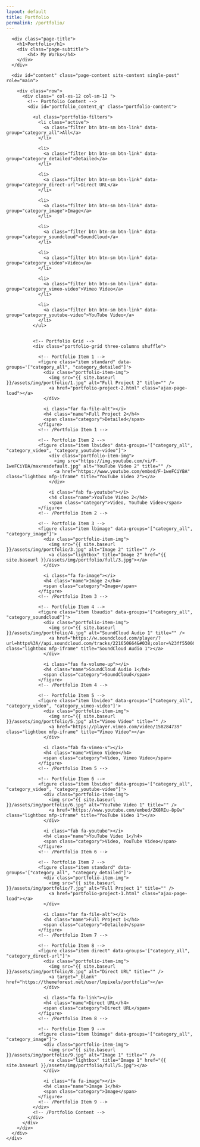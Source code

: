 ```yaml
---
layout: default
title: Portfolio
permalink: /portfolio/
---
```


<div id="main" class="site-main">
  <div id="main-content" class="single-page-content">
    <div id="primary" class="content-area">

      <div class="page-title">
        <h1>Portfolio</h1>
        <div class="page-subtitle">
            <h4> My Works</h4>
        </div>
      </div>

      <div id="content" class="page-content site-content single-post" role="main">

        <div class="row">
          <div class=" col-xs-12 col-sm-12 ">
            <!-- Portfolio Content -->
            <div id="portfolio_content_q" class="portfolio-content">

              <ul class="portfolio-filters">
                <li class="active">
                  <a class="filter btn btn-sm btn-link" data-group="category_all">All</a>
                </li>
                
                <li>
                  <a class="filter btn btn-sm btn-link" data-group="category_detailed">Detailed</a>
                </li>
                
                <li>
                  <a class="filter btn btn-sm btn-link" data-group="category_direct-url">Direct URL</a>
                </li>
                
                <li>
                  <a class="filter btn btn-sm btn-link" data-group="category_image">Image</a>
                </li>
                
                <li>
                  <a class="filter btn btn-sm btn-link" data-group="category_soundcloud">SoundCloud</a>
                </li>

                <li>
                  <a class="filter btn btn-sm btn-link" data-group="category_video">Video</a>
                </li>
                
                <li>
                  <a class="filter btn btn-sm btn-link" data-group="category_vimeo-video">Vimeo Video</a>
                </li>
                
                <li>
                  <a class="filter btn btn-sm btn-link" data-group="category_youtube-video">YouTube Video</a>
                </li>
              </ul>


              <!-- Portfolio Grid -->
              <div class="portfolio-grid three-columns shuffle">

                <!-- Portfolio Item 1 -->
                <figure class="item standard" data-groups='["category_all", "category_detailed"]'>
                  <div class="portfolio-item-img">
                    <img src="{{ site.baseurl }}/assets/img/portfolio/1.jpg" alt="Full Project 2" title="" />
                    <a href="portfolio-project-2.html" class="ajax-page-load"></a>
                  </div>

                  <i class="far fa-file-alt"></i>
                  <h4 class="name">Full Project 2</h4>
                  <span class="category">Detailed</span>
                </figure>
                <!-- /Portfolio Item 1 -->

                <!-- Portfolio Item 2 -->
                <figure class="item lbvideo" data-groups='["category_all", "category_video", "category_youtube-video"]'>
                    <div class="portfolio-item-img">
                      <img src="https://img.youtube.com/vi/F-1weFCiYBA/maxresdefault.jpg" alt="YouTube Video 2" title="" />
                      <a href="https://www.youtube.com/embed/F-1weFCiYBA" class="lightbox mfp-iframe" title="YouTube Video 2"></a>
                    </div>

                    <i class="fab fa-youtube"></i>
                    <h4 class="name">YouTube Video 2</h4>
                    <span class="category">Video, YouTube Video</span>
                </figure>
                <!-- /Portfolio Item 2 -->

                <!-- Portfolio Item 3 -->
                <figure class="item lbimage" data-groups='["category_all", "category_image"]'>
                  <div class="portfolio-item-img">
                    <img src="{{ site.baseurl }}/assets/img/portfolio/3.jpg" alt="Image 2" title="" />
                    <a class="lightbox" title="Image 2" href="{{ site.baseurl }}/assets/img/portfolio/full/3.jpg"></a>
                  </div>

                  <i class="fa fa-image"></i>
                  <h4 class="name">Image 2</h4>
                  <span class="category">Image</span>
                </figure>
                <!-- /Portfolio Item 3 -->

                <!-- Portfolio Item 4 -->
                <figure class="item lbaudio" data-groups='["category_all", "category_soundcloud"]'>
                  <div class="portfolio-item-img">
                    <img src="{{ site.baseurl }}/assets/img/portfolio/4.jpg" alt="SoundCloud Audio 1" title="" />
                    <a href="https://w.soundcloud.com/player/?url=https%3A//api.soundcloud.com/tracks/221650664&#038;color=%23ff5500&#038;auto_play=false&#038;hide_related=false&#038;show_comments=true&#038;show_user=true&#038;show_reposts=false&#038;show_teaser=true&#038;visual=true" class="lightbox mfp-iframe" title="SoundCloud Audio 1"></a>
                  </div>

                  <i class="fas fa-volume-up"></i>
                  <h4 class="name">SoundCloud Audio 1</h4>
                  <span class="category">SoundCloud</span>
                </figure>
                <!-- /Portfolio Item 4 -->
        
                <!-- Portfolio Item 5 -->
                <figure class="item lbvideo" data-groups='["category_all", "category_video", "category_vimeo-video"]'>
                  <div class="portfolio-item-img">
                    <img src="{{ site.baseurl }}/assets/img/portfolio/5.jpg" alt="Vimeo Video" title="" />
                    <a href="https://player.vimeo.com/video/158284739" class="lightbox mfp-iframe" title="Vimeo Video"></a>
                  </div>

                  <i class="fab fa-vimeo-v"></i>
                  <h4 class="name">Vimeo Video</h4>
                  <span class="category">Video, Vimeo Video</span>
                </figure>
                <!-- /Portfolio Item 5 -->

                <!-- Portfolio Item 6 -->
                <figure class="item lbvideo" data-groups='["category_all", "category_video", "category_youtube-video"]'>
                  <div class="portfolio-item-img">
                    <img src="{{ site.baseurl }}/assets/img/portfolio/6.jpg" alt="YouTube Video 1" title="" />
                    <a href="https://www.youtube.com/embed/ZK8REu-8pGw" class="lightbox mfp-iframe" title="YouTube Video 1"></a>
                  </div>

                  <i class="fab fa-youtube"></i>
                  <h4 class="name">YouTube Video 1</h4>
                  <span class="category">Video, YouTube Video</span>
                </figure>
                <!-- /Portfolio Item 6 -->

                <!-- Portfolio Item 7 -->
                <figure class="item standard" data-groups='["category_all", "category_detailed"]'>
                  <div class="portfolio-item-img">
                    <img src="{{ site.baseurl }}/assets/img/portfolio/7.jpg" alt="Full Project 1" title="" />
                    <a href="portfolio-project-1.html" class="ajax-page-load"></a>
                  </div>

                  <i class="far fa-file-alt"></i>
                  <h4 class="name">Full Project 1</h4>
                  <span class="category">Detailed</span>
                </figure>
                <!-- /Portfolio Item 7 -->

                <!-- Portfolio Item 8 -->
                <figure class="item direct" data-groups='["category_all", "category_direct-url"]'>
                  <div class="portfolio-item-img">
                    <img src="{{ site.baseurl }}/assets/img/portfolio/8.jpg" alt="Direct URL" title="" />
                    <a target="_blank" href="https://themeforest.net/user/lmpixels/portfolio"></a>
                  </div>

                  <i class="fa fa-link"></i>
                  <h4 class="name">Direct URL</h4>
                  <span class="category">Direct URL</span>
                </figure>
                <!-- /Portfolio Item 8 -->

                <!-- Portfolio Item 9 -->
                <figure class="item lbimage" data-groups='["category_all", "category_image"]'>
                  <div class="portfolio-item-img">
                    <img src="{{ site.baseurl }}/assets/img/portfolio/9.jpg" alt="Image 1" title="" />
                    <a class="lightbox" title="Image 1" href="{{ site.baseurl }}/assets/img/portfolio/full/5.jpg"></a>
                  </div>

                  <i class="fa fa-image"></i>
                  <h4 class="name">Image 1</h4>
                  <span class="category">Image</span>
                </figure>
                <!-- /Portfolio Item 9 -->
              </div>
              <!-- /Portfolio Content -->
            </div>
          </div>
        </div>
      </div>
    </div>
  </div>
</div>